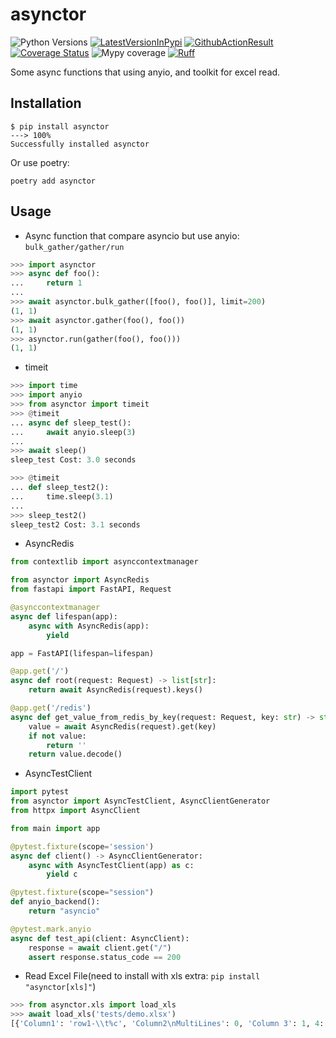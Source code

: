 # asynctor
![Python Versions](https://img.shields.io/pypi/pyversions/asynctor)
[![LatestVersionInPypi](https://img.shields.io/pypi/v/asynctor.svg?style=flat)](https://pypi.python.org/pypi/asynctor)
[![GithubActionResult](https://github.com/waketzheng/asynctor/workflows/ci/badge.svg)](https://github.com/waketzheng/asynctor/actions?query=workflow:ci)
[![Coverage Status](https://coveralls.io/repos/github/waketzheng/asynctor/badge.svg?branch=main)](https://coveralls.io/github/waketzheng/asynctor?branch=main)
![Mypy coverage](https://img.shields.io/badge/mypy-100%25-green.svg)
[![Ruff](https://img.shields.io/endpoint?url=https://raw.githubusercontent.com/astral-sh/ruff/main/assets/badge/v2.json)](https://github.com/astral-sh/ruff)

Some async functions that using anyio, and toolkit for excel read.

## Installation

<div class="termy">

```console
$ pip install asynctor
---> 100%
Successfully installed asynctor
```
Or use poetry:
```console
poetry add asynctor
```

## Usage

- Async function that compare asyncio but use anyio: `bulk_gather/gather/run`
```py
>>> import asynctor
>>> async def foo():
...     return 1
...
>>> await asynctor.bulk_gather([foo(), foo()], limit=200)
(1, 1)
>>> await asynctor.gather(foo(), foo())
(1, 1)
>>> asynctor.run(gather(foo(), foo()))
(1, 1)
```
- timeit
```py
>>> import time
>>> import anyio
>>> from asynctor import timeit
>>> @timeit
... async def sleep_test():
...     await anyio.sleep(3)
...
>>> await sleep()
sleep_test Cost: 3.0 seconds

>>> @timeit
... def sleep_test2():
...     time.sleep(3.1)
...
>>> sleep_test2()
sleep_test2 Cost: 3.1 seconds
```
- AsyncRedis
```py
from contextlib import asynccontextmanager

from asynctor import AsyncRedis
from fastapi import FastAPI, Request

@asynccontextmanager
async def lifespan(app):
    async with AsyncRedis(app):
        yield

app = FastAPI(lifespan=lifespan)

@app.get('/')
async def root(request: Request) -> list[str]:
    return await AsyncRedis(request).keys()

@app.get('/redis')
async def get_value_from_redis_by_key(request: Request, key: str) -> str:
    value = await AsyncRedis(request).get(key)
    if not value:
        return ''
    return value.decode()
```
- AsyncTestClient
```py
import pytest
from asynctor import AsyncTestClient, AsyncClientGenerator
from httpx import AsyncClient

from main import app

@pytest.fixture(scope='session')
async def client() -> AsyncClientGenerator:
    async with AsyncTestClient(app) as c:
        yield c

@pytest.fixture(scope="session")
def anyio_backend():
    return "asyncio"

@pytest.mark.anyio
async def test_api(client: AsyncClient):
    response = await client.get("/")
    assert response.status_code == 200
```

- Read Excel File(need to install with xls extra: `pip install "asynctor[xls]"`)
```py
>>> from asynctor.xls import load_xls
>>> await load_xls('tests/demo.xlsx')
[{'Column1': 'row1-\\t%c', 'Column2\nMultiLines': 0, 'Column 3': 1, 4: ''}, {'Column1': 'r2c1\n00', 'Column2\nMultiLines': 'r2 c2', 'Column 3': 2, 4: ''}]
```
